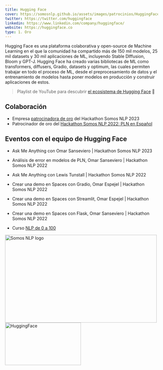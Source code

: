 ```yaml
---
title: Hugging Face
cover: https://somosnlp.github.io/assets/images/patrocinios/HuggingFace.svg
twitter: https://twitter.com/huggingface
linkedin: https://www.linkedin.com/company/huggingface/
website: https://huggingface.co
type: 1. Oro
---
```


Hugging Face es una plataforma colaborativa y open-source de Machine Learning en el que la comunidad ha compartido más de 150 mil modelos, 25 mil datasets y 30 mil aplicaciones de ML, incluyendo Stable DIffusion, Bloom y GPT-J. Hugging Face ha creado varias bibliotecas de ML como transformers, diffusers, Gradio, datasets y optimum, las cuales permiten trabajar en todo el proceso de ML, desde el preprocesamiento de datos y el entrenamiento de modelos hasta poner modelos en producción y construir aplicaciones de estos.

> Playlist de YouTube para descubrir [el ecosistema de Hugging Face](https://www.youtube.com/playlist?list=PLTA-KAy8nxaB-HA79tlOTRl496_XIlJta) 🤗

## Colaboración

- Empresa [patrocinadora de oro](https://somosnlp.org/blog/anuncio-patrocinios) del Hackathon Somos NLP 2023
- Patrocinador de oro del [Hackathon Somos NLP 2022: PLN en Español](https://somosnlp.org/blog/hackathon-2022)

## Eventos con el equipo de Hugging Face

- Ask Me Anything con Omar Sanseviero | Hackathon Somos NLP 2023

- Análisis de error en modelos de PLN, Omar Sanseviero | Hackathon Somos NLP 2022

<EventSummary
    description="En esta charla, Omar explicará diferentes mecanismos para evaluar un modelo y encontrar errores. ¡La charla hablará sobre diferentes métricas, técnicas de depuración de transformadores, revisión de datos y más!"
    poster="https://somosnlp.github.io/assets/images/evento_omar.png"
    video="https://www.youtube.com/embed/jvhEra9mdPw"
    name="Omar Sanseviero"
    website="https://osanseviero.github.io/hackerllama/"
    twitter="https://twitter.com/osanseviero"
    linkedin="https://www.linkedin.com/in/omarsanseviero"
    github="https://github.com/osanseviero"
    bio="Omar es Ingeniero de Machine Learning con 7 años de experiencia. Trabaja en Hugging Face en el equipo Open Source democratizando el uso de ML. Anteriormente, Omar trabajó como Ingeniero de Software en Google en los equipos de Assistant y TensorFlow Graphics."
    hide_personal_info=True
/>

- Ask Me Anything con Lewis Tunstall | Hackathon Somos NLP 2022

<EventSummary
    description="Pregúntale lo que quieras a Lewis Tunstall, Ingeniero de ML en Hugging Face y Co-Autor del libro 'Natural Language Processing with Transformers' junto con Leandro von Werra y Thomas Wolf. Además, el host de este AMA será Manuel Romero, el mayor contribuidor del Model Hub de Hugging Face. Te resolverán todas tus dudas relacionadas con el libro de Lewis, el ecosistema de Hugging Face y el desarrollo tu proyecto. ¡No te pierdas esta oportunidad!"
    poster="https://somosnlp.github.io/assets/images/evento_ama_lewis.png"
    video="https://www.youtube.com/embed/RWIZj9puFX0"
    name="Lewis Tunstall"
    website="https://transformersbook.com/"
    twitter="https://twitter.com/_lewtun"
    linkedin="https://www.linkedin.com/in/lewis-tunstall"
    github="https://github.com/lewtun"
    bio="Lewis es Ingeniero de Machine Learning en el equipo de open-source de Hugging Face. Tiene varios años de experiencia construyendo aplicaciones de Machine Learning para startups y empresas en los dominios de NLP, análisis de datos topológicos y series temporales. Tiene un doctorado en física teórica y ha ocupado puestos de investigación en Australia, Estados Unidos y Suiza. Su trabajo actual se centra en el desarrollo de herramientas para la comunidad de NLP y en la formación de las personas para que las utilicen de forma eficaz."
    hide_personal_info=True
/>

- Crear una demo en Spaces con Gradio, Omar Espejel | Hackathon Somos NLP 2022

<EventSummary
    description=""
    poster=""
    video="https://www.youtube.com/embed/Q0t1bNoa0tI"
/>

- Crear una demo en Spaces con Streamlit, Omar Espejel | Hackathon Somos NLP 2022

<EventSummary
    description=""
    poster=""
    video="https://www.youtube.com/embed/u3ThC9u2-Uc"
/>

- Crear una demo en Spaces con Flask, Omar Sanseviero | Hackathon Somos NLP 2022

<EventSummary
    description=""
    poster=""
    video="https://www.youtube.com/embed/Uzag4TersA8"
/>

- Curso [NLP de 0 a 100](https://somosnlp.org/nlp-de-cero-a-cien)

<div class="flex justify-center">
    <a href="https://somosnlp.org/nlp-de-cero-a-cien" target="_blank">
        <img src="https://somosnlp.github.io/assets/images/nlp_de_cero_a_cien.jpeg" alt="Somos NLP logo" width="500" height="289.71" />
    </a>
</div>

<div class="flex justify-center">
    <img alt="HuggingFace" width="250" height="140" 
    src="https://somosnlp.github.io/assets/images/patrocinios/HuggingFace.svg" />
</div>
